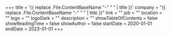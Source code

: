 +++
title = '{{ replace .File.ContentBaseName "-" " " | title }}'
company = "{{ replace .File.ContentBaseName "-" " " | title }}"
link = ""
job = ""
location = ""
logo = ""
logoDark = ""
description = ""
showTableOfContents = false
showReadingTime = false
showAuthor = false
startDate = 2020-01-01
endDate = 2023-01-01
+++
